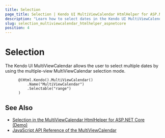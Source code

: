 ```yaml
---
title: Selection
page_title: Selection | Kendo UI MultiViewCalendar HtmlHelper for ASP.NET Core
description: "Learn how to select dates in the Kendo UI MultiViewCalendar widget."
slug: selection_multiviewcalendar_htmlhelper_aspnetcore
position: 4
---
```


# Selection

The Kendo UI MultiViewCalendar allows the user to select multiple dates by using the multiple-view MultiViewCalendar selection mode.

```Razor
      @(Html.Kendo().MultiViewCalendar()
          .Name("MultiViewCalendar")
          .Selectable("range")
      )
```

## See Also

* [Selection in the MultiViewCalendar HtmlHelper for ASP.NET Core (Demo)](https://demos.telerik.com/aspnet-core/multiviewcalendar/selection)
* [JavaScript API Reference of the MultiViewCalendar](http://docs.telerik.com/kendo-ui/api/javascript/ui/multiviewcalendar)
